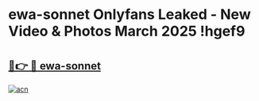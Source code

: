 # ewa-sonnet Onlyfans Leaked - New Video & Photos March 2025 !hgef9

# <h2><a href="https://pdtzqm.iuczelnia.edu.pl?title=ewa-sonnet&ref=hgef9">🔗👉 🔴 ewa-sonnet</a></h2>

[![acn](https://github.com/user-attachments/assets/0f9c940e-d8b0-45ae-aac7-cd30a18b3e1c)](https://pdtzqm.iuczelnia.edu.pl?title=ewa-sonnet&ref=hgef9)

